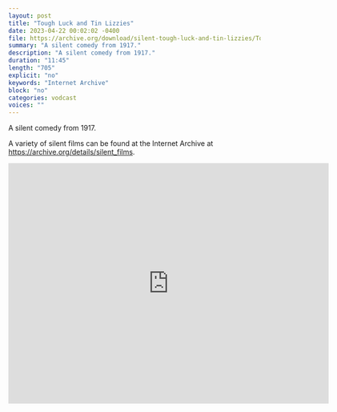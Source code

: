 ```yaml
---
layout: post
title: "Tough Luck and Tin Lizzies"
date: 2023-04-22 00:02:02 -0400
file: https://archive.org/download/silent-tough-luck-and-tin-lizzies/Tough%20Luck%20and%20Tin%20Lizzies.mp4
summary: "A silent comedy from 1917."
description: "A silent comedy from 1917."
duration: "11:45"
length: "705"
explicit: "no" 
keywords: "Internet Archive"
block: "no" 
categories: vodcast
voices: ""
---
```

A silent comedy from 1917.

A variety of silent films can be found at the Internet Archive at <https://archive.org/details/silent_films>.

<iframe src="https://archive.org/embed/silent-tough-luck-and-tin-lizzies" width="640" height="480" frameborder="0" webkitallowfullscreen="true" mozallowfullscreen="true" allowfullscreen></iframe>

